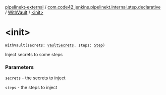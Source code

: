 [pipelinekt-external](../../index.md) / [com.code42.jenkins.pipelinekt.internal.step.declarative](../index.md) / [WithVault](index.md) / [&lt;init&gt;](./-init-.md)

# &lt;init&gt;

`WithVault(secrets: `[`VaultSecrets`](../../com.code42.jenkins.pipelinekt.core.secrets/-vault-secrets/index.md)`, steps: `[`Step`](../../com.code42.jenkins.pipelinekt.core.step/-step/index.md)`)`

Inject secrets to some steps

### Parameters

`secrets` - the secrets to inject

`steps` - the steps to inject